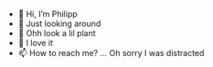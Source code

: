 - 👋 Hi, I’m Philipp
- 👀 Just looking around
- 🌱 Ohh look a lil plant
- 💞️ I love it
- 📫 How to reach me? ... Oh sorry I was distracted

<!---
philippdieng/philippdieng is a ✨ special ✨ repository because its `README.md` (this file) appears on your GitHub profile.
You can click the Preview link to take a look at your changes.
--->
